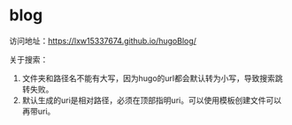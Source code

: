 # blog

访问地址：https://lxw15337674.github.io/hugoBlog/

关于搜索：

1. 文件夹和路径名不能有大写，因为hugo的url都会默认转为小写，导致搜索跳转失败。
2. 默认生成的uri是相对路径，必须在顶部指明uri。可以使用模板创建文件可以再带uri。

